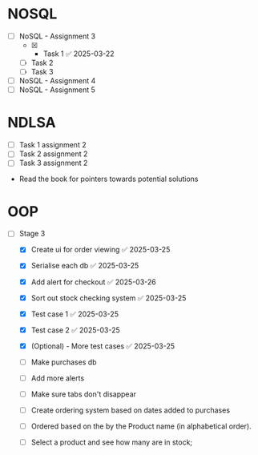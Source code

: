 # NOSQL
- [ ] NoSQL - Assignment 3
	- [x] - Task 1 ✅ 2025-03-22
	- [ ] Task 2
	- [ ] Task 3
- [ ] NoSQL - Assignment 4
- [ ] NoSQL - Assignment 5
# NDLSA
- [ ] Task 1 assignment 2
- [ ] Task 2 assignment 2
- [ ] Task 3 assignment 2
- Read the book for pointers towards potential solutions

# OOP

- [ ] Stage 3
	- [x] Create ui for order viewing ✅ 2025-03-25
	- [x] Serialise each db ✅ 2025-03-25
	- [x] Add alert for checkout ✅ 2025-03-26
	- [x] Sort out stock checking system ✅ 2025-03-25
	- [x] Test case 1 ✅ 2025-03-25
	- [x] Test case 2 ✅ 2025-03-25
	- [x] (Optional) - More test cases ✅ 2025-03-25
	- [ ] Make purchases db
	- [ ]  Add more alerts
	- [ ]  Make sure tabs don't disappear
	- [ ] Create ordering system based on dates added to purchases
	- [ ] Ordered based on the by the Product name (in alphabetical order). 
	- [ ]  Select a product and see how many are in stock; 
	
